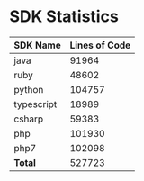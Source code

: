 # SDK Statistics

| SDK Name | Lines of Code |
| -------- | ------------- |
| java | 91964 |
| ruby | 48602 |
| python | 104757 |
| typescript | 18989 |
| csharp | 59383 |
| php | 101930 |
| php7 | 102098 |
| **Total** | 527723 |
